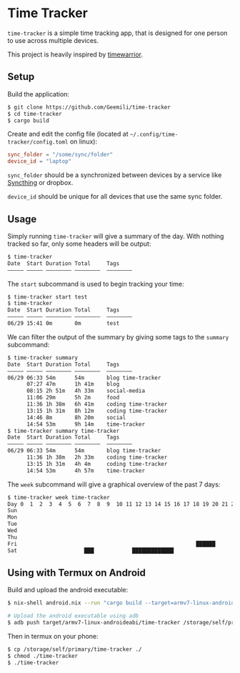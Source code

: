 # Time Tracker

`time-tracker` is a simple time tracking app, that is designed for one person
to use across multiple devices.

This project is heavily inspired by [timewarrior][].

## Setup

Build the application:

```sh
$ git clone https://github.com/Geemili/time-tracker
$ cd time-tracker
$ cargo build
```

Create and edit the config file (located at `~/.config/time-tracker/config.toml`
on linux):

```toml
sync_folder = "/some/sync/folder"
device_id = "laptop"
```

`sync_folder` should be a synchronized between devices by a service like
[Syncthing][] or dropbox.

`device_id` should be unique for all devices that use the same sync folder.

## Usage

Simply running `time-tracker` will give a summary of the day. With nothing
tracked so far, only some headers will be output:

```sh
$ time-tracker
Date  Start Duration Total     Tags
――――― ――――― ―――――――― ――――――――  ――――――――
```

The `start` subcommand is used to begin tracking your time:

```sh
$ time-tracker start test
$ time-tracker
Date  Start Duration Total     Tags
――――― ――――― ―――――――― ――――――――  ――――――――
06/29 15:41 0m       0m        test
```

We can filter the output of the summary by giving some tags to the `summary`
subcommand:

```sh
$ time-tracker summary
Date  Start Duration Total     Tags
――――― ――――― ―――――――― ――――――――  ――――――――
06/29 06:33 54m      54m       blog time-tracker
      07:27 47m      1h 41m    blog
      08:15 2h 51m   4h 33m    social-media
      11:06 29m      5h 2m     food
      11:36 1h 38m   6h 41m    coding time-tracker
      13:15 1h 31m   8h 12m    coding time-tracker
      14:46 8m       8h 20m    social
      14:54 53m      9h 14m    time-tracker
$ time-tracker summary time-tracker
Date  Start Duration Total     Tags
――――― ――――― ―――――――― ――――――――  ――――――――
06/29 06:33 54m      54m       blog time-tracker
      11:36 1h 38m   2h 33m    coding time-tracker
      13:15 1h 31m   4h 4m     coding time-tracker
      14:54 53m      4h 57m    time-tracker
```

The `week` subcommand will give a graphical overview of the past 7 days:

```sh
$ time-tracker week time-tracker
Day 0  1  2  3  4  5  6  7  8  9  10 11 12 13 14 15 16 17 18 19 20 21 22 23 
Sun                                                                         
Mon                                                                         
Tue                                                                         
Wed                                                                         
Thu                                                                         
Fri                                                        ██████           
Sat                     ███            █████████████                        
```

## Using with Termux on Android

Build and upload the android executable:

```sh
$ nix-shell android.nix --run "cargo build --target=armv7-linux-androideabi"

# Upload the android executable using adb
$ adb push target/armv7-linux-androideabi/time-tracker /storage/self/primary/
```

Then in termux on your phone:

```sh
$ cp /storage/self/primary/time-tracker ./
$ chmod ./time-tracker
$ ./time-tracker
```

[timewarrior]: https://taskwarrior.org/docs/timewarrior/index.html
[Syncthing]: https://syncthing.net/
